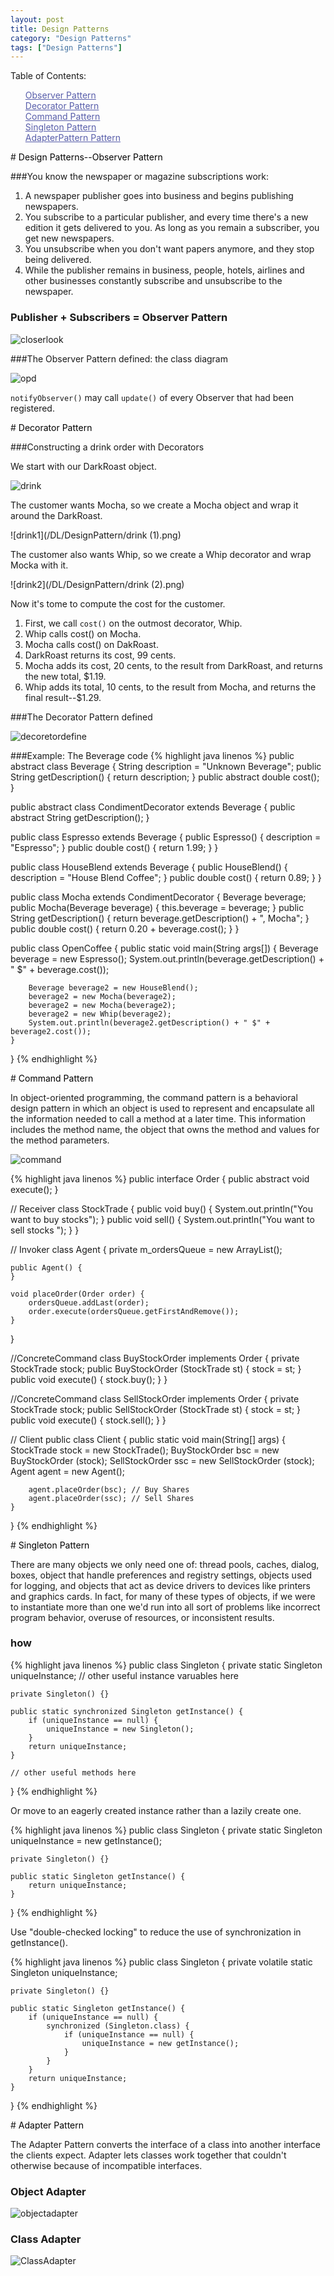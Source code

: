 ```yaml
---
layout: post
title: Design Patterns
category: "Design Patterns"
tags: ["Design Patterns"]
---
```


Table of Contents:

<ul style="list-style:none">
    <li>
        <a href="#ObserverPattern" style="color:#585eaa"><i class="fa fa-link"></i> Observer Pattern</a>
    </li>
    <li>
        <a href="#DecoratorPattern" style="color:#585eaa"><i class="fa fa-link"></i> Decorator Pattern</a>
    </li>
    <li>
        <a href="#CommandPattern" style="color:#585eaa"><i class="fa fa-link"></i> Command Pattern</a>
    </li>
    <li>
        <a href="#SingletonPattern" style="color:#585eaa"><i class="fa fa-link"></i> Singleton Pattern</a>
    </li>
    <li>
        <a href="#AdapterPattern" style="color:#585eaa"><i class="fa fa-link"></i> AdapterPattern Pattern</a>
    </li>
</ul>

#<a style="color:#000" name="ObserverPattern"><i class="fa fa-link"></i> Design Patterns--Observer Pattern</a>

###You know the newspaper or magazine subscriptions work:

 1. A newspaper publisher goes into business and begins publishing newspapers.
 2. You subscribe to a particular publisher, and every time there's a new edition it gets delivered to you. As long as you remain a subscriber, you get new newspapers.
 3. You unsubscribe when you don't want papers anymore, and they stop being delivered.
 4. While the publisher remains in business, people, hotels, airlines and other businesses constantly subscribe and unsubscribe to the newspaper.

### Publisher + Subscribers = Observer Pattern


![closerlook](/DL/observerPattern/closerlook.png)

###The Observer Pattern defined: the class diagram


![opd](/DL/observerPattern/opd.png)


`notifyObserver()` may call `update()` of every Observer that had been registered.


#<a style="color:#000" name="DecoratorPattern"><i class="fa fa-link"></i> Decorator Pattern</a>

###Constructing a drink order with Decorators

We start with our DarkRoast object.

![drink](/DL/DesignPattern/drink.png)

The customer wants Mocha, so we create a Mocha object and wrap it around the DarkRoast.

![drink1](/DL/DesignPattern/drink (1).png)

The customer also wants Whip, so we create a Whip decorator and wrap Mocka with it.

![drink2](/DL/DesignPattern/drink (2).png)

Now it's tome to compute the cost for the customer.

1. First, we call `cost()` on the outmost decorator, Whip.
2. Whip calls cost() on Mocha.
3. Mocha calls cost() on DakRoast.
4. DarkRoast returns its cost, 99 cents.
5. Mocha adds its cost, 20 cents, to the result from DarkRoast, and returns the new total, \$1.19.
6. Whip adds its total, 10 cents, to the result from Mocha, and returns the final result--\$1.29.

###The Decorator Pattern defined

![decoretordefine](/DL/DesignPattern/decoratordefined.png)

###Example: The Beverage code
{% highlight java linenos %}
public abstract class Beverage {
    String description = "Unknown Beverage";
    public String getDescription() {
        return description;
    }
    public abstract double cost();
}

public abstract class CondimentDecorator extends Beverage {
    public abstract String getDescription();
}

public class Espresso extends Beverage {
    public Espresso() {
        description = "Espresso";
    }
    public double cost() {
        return 1.99;
    }
}

public class HouseBlend extends Beverage {
    public HouseBlend() {
        description = "House Blend Coffee";
    }
    public double cost() {
        return 0.89;
    }
}

public class Mocha extends CondimentDecorator {
    Beverage beverage;
    public Mocha(Beverage beverage) {
        this.beverage = beverage;
    }
    public String getDescription() {
        return beverage.getDescription() + ", Mocha";
    }
    public double cost() {
        return 0.20 + beverage.cost();
    }
}

public class OpenCoffee {
    public static void main(String args[]) {
        Beverage beverage = new Espresso();
        System.out.println(beverage.getDescription() + " $" + beverage.cost());

        Beverage beverage2 = new HouseBlend();
        beverage2 = new Mocha(beverage2);
        beverage2 = new Mocha(beverage2);
        beverage2 = new Whip(beverage2);
        System.out.println(beverage2.getDescription() + " $" + beverage2.cost());
    }
}
{% endhighlight %}


#<a style="color:#000" name="CommandPattern"><i class="fa fa-link"></i> Command Pattern</a>

In object-oriented programming, the command pattern is a behavioral design pattern in which an object is used to represent and encapsulate all the information needed to call a method at a later time. This information includes the method name, the object that owns the method and values for the method parameters.

![command](/DL/DesignPattern/command.png)

{% highlight java linenos %}
public interface Order {
    public abstract void execute();
}

// Receiver
class StockTrade {
    public void buy() {
        System.out.println("You want to buy stocks");
    }
    public void sell() {
        System.out.println("You want to sell stocks ");
    }
}

// Invoker
class Agent {
    private m_ordersQueue = new ArrayList();

    public Agent() {
    }

    void placeOrder(Order order) {
        ordersQueue.addLast(order);
        order.execute(ordersQueue.getFirstAndRemove());
    }
}

//ConcreteCommand
class BuyStockOrder implements Order {
    private StockTrade stock;
    public BuyStockOrder (StockTrade st) {
        stock = st;
    }
    public void execute() {
        stock.buy();
    }
}

//ConcreteCommand
class SellStockOrder implements Order { 
    private StockTrade stock;
    public SellStockOrder (StockTrade st) {
        stock = st;
    }
    public void execute() {
        stock.sell();
    }
}

// Client
public class Client {
    public static void main(String[] args) {
        StockTrade stock = new StockTrade();
        BuyStockOrder bsc = new BuyStockOrder (stock);
        SellStockOrder ssc = new SellStockOrder (stock);
        Agent agent = new Agent();

        agent.placeOrder(bsc); // Buy Shares
        agent.placeOrder(ssc); // Sell Shares
    }
}
{% endhighlight %}

#<a style="color:#000" name="SingletonPattern"><i class="fa fa-link"></i> Singleton Pattern</a>

There are many objects we only need one of: thread pools, caches, dialog, boxes, object that handle preferences and registry settings, objects used for logging, and objects that act as device drivers to devices like printers and graphics cards. In fact, for many of these types of objects, if we were to instantiate more than one we'd run into all sort of problems like incorrect program behavior, overuse of resources, or inconsistent results.

### how

{% highlight java linenos %}
public class Singleton {
    private static Singleton uniqueInstance;
    // other useful instance varuables here

    private Singleton() {}

    public static synchronized Singleton getInstance() {
        if (uniqueInstance == null) {
            uniqueInstance = new Singleton();
        }
        return uniqueInstance;
    }

    // other useful methods here
}
{% endhighlight %}

Or move to an eagerly created instance rather than a lazily create one.

{% highlight java linenos %}
public class Singleton {
    private static Singleton uniqueInstance = new getInstance();

    private Singleton() {}

    public static Singleton getInstance() {
        return uniqueInstance;
    }
}
{% endhighlight %}

Use "double-checked locking" to reduce the use of synchronization in getInstance().

{% highlight java linenos %}
public class Singleton {
    private volatile static Singleton uniqueInstance;

    private Singleton() {}

    public static Singleton getInstance() {
        if (uniqueInstance == null) {
            synchronized (Singleton.class) {
                if (uniqueInstance == null) {
                    uniqueInstance = new getInstance();
                }
            }
        }
        return uniqueInstance;
    }
}
{% endhighlight %}



#<a style="color:#000" name="AdapterPattern"><i class="fa fa-link"></i> Adapter Pattern</a>

The Adapter Pattern converts the interface of a class into another interface the clients expect. Adapter lets classes work together that couldn't otherwise because of incompatible interfaces.

### Object Adapter

![objectadapter](/DL/DesignPattern/objectAdapter.png)

### Class Adapter

![ClassAdapter](/DL/DesignPattern/ClassAdapter.png)




